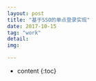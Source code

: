 ```yaml
---
layout: post
title: "基于SSO的单点登录实现"
date: 2017-10-15
tag: "work"
detail: 
img:

---
```


* content
{:toc}

